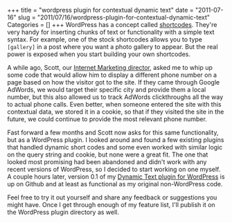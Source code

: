 +++
title = "wordpress plugin for contextual dynamic text"
date = "2011-07-16"
slug = "2011/07/16/wordpress-plugin-for-contextual-dynamic-text"
Categories = []
+++
WordPress has a concept called [shortcodes](http://codex.wordpress.org/Shortcode_API). They're very handy for inserting chunks of text or functionality with a simple text syntax. For example, one of the stock shortcodes allows you to type ```[gallery]``` in a post where you want a photo gallery to appear. But the real power is exposed when you start building your own shortcodes.
<!-- more -->
A while ago, Scott, our [Internet Marketing director](http://www.orionweb.net/author/scottorionweb-net/), asked me to whip up some code that would allow him to display a different phone number on a page based on how the visitor got to the site. If they came through Google AdWords, we would target their specific city and provide them a local number, but this also allowed us to track AdWords clickthroughs all the way to actual phone calls. Even better, when someone entered the site with this contextual data, we stored it in a cookie, so that if they visited the site in the future, we could continue to provide the most relevant phone number.

Fast forward a few months and Scott now asks for this same functionality, but as a WordPress plugin. I looked around and found a few existing plugins that handled dynamic short codes and some even worked with similar logic on the query string and cookie, but none were a great fit. The one that looked most promising had been abandoned and didn't work with any recent versions of WordPress, so I decided to start working on one myself. A couple hours later, version 0.1 of my [Dynamic Text plugin for WordPress](https://github.com/joelclermont/wp-dynamic-text) is up on Github and at least as functional as my original non-WordPress code.

Feel free to try it out yourself and share any feedback or suggestions you might have. Once I get through enough of my feature list, I'll publish it on the WordPress plugin directory as well.
